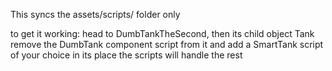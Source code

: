 This syncs the assets/scripts/ folder only

to get it working:
head to DumbTankTheSecond, then its child object Tank
remove the DumbTank component script from it and add a SmartTank script of your choice in its place
the scripts will handle the rest

